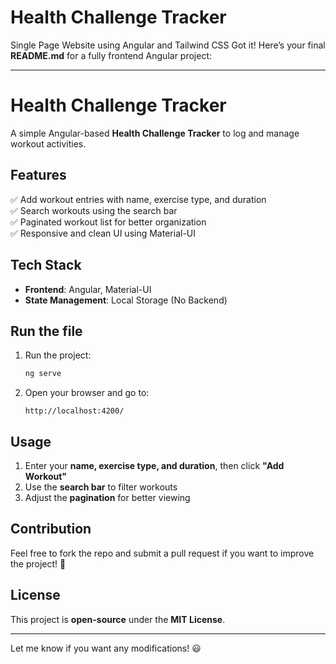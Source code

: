 # Health Challenge Tracker
Single Page Website using Angular and Tailwind CSS
Got it! Here’s your final **README.md** for a fully frontend Angular project:

---

# Health Challenge Tracker

A simple Angular-based **Health Challenge Tracker** to log and manage workout activities.

## Features

✅ Add workout entries with name, exercise type, and duration  
✅ Search workouts using the search bar  
✅ Paginated workout list for better organization  
✅ Responsive and clean UI using Material-UI  

## Tech Stack

- **Frontend**: Angular, Material-UI  
- **State Management**: Local Storage (No Backend)  

## Run the file

1. Run the project:
   ```sh
   ng serve
   ```
2. Open your browser and go to:
   ```
   http://localhost:4200/
   ```

## Usage

1. Enter your **name, exercise type, and duration**, then click **"Add Workout"**  
2. Use the **search bar** to filter workouts  
3. Adjust the **pagination** for better viewing  

## Contribution

Feel free to fork the repo and submit a pull request if you want to improve the project! 🚀  

## License

This project is **open-source** under the **MIT License**.

---

Let me know if you want any modifications! 😃
